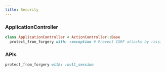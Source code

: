```yaml
---
title: Security
---
```


### ApplicationController
```rb
class ApplicationController < ActionController::Base
  protect_from_forgery with: :exception # Prevent CSRF attacks by raising an exception.
```

### APIs
```rb
protect_from_forgery with: :null_session
```
